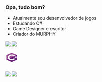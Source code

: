 ### Opa, tudo bom?

- Atualmente sou desenvolvedor de jogos
- Estudando C#
- Game Designer e escritor
- Criador do MURPHY

<div style="align: center; display: flex">
  <a href="https://github.com/rammosdev">
  <img height="160em" src="https://github-readme-stats.vercel.app/api?username=rammosdev&show_icons=true&theme=dracula&include_all_commits=true&count_private=true"/>
  <img height="160em" src="https://github-readme-stats.vercel.app/api/top-langs/?username=rammosdev&layout=compact&langs_count=7&theme=dracula"/>
</div>
  <div style="display: inline_block"><br>
    <img align="center" alt="Rafa-Csharp" height="30" width="40" src="https://raw.githubusercontent.com/devicons/devicon/master/icons/csharp/csharp-original.svg">
    
##
    
<div>
  <a href = "mailto:rammosdev@gmail.com"><img src="https://img.shields.io/badge/-Gmail-%23333?style=for-the-badge&logo=gmail&logoColor=white" target="_blank"></a>
  <a href="https://twitter.com/rammosdev" target="_blank"><img src="https://img.shields.io/badge/Twitter-1DA1F2?style=for-the-badge&logo=twitter&logoColor=white" target="_blank"></a>
    </div>
    
